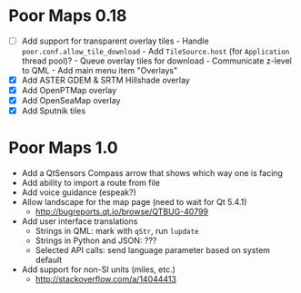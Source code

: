 Poor Maps 0.18
==============

 * [ ] Add support for transparent overlay tiles
       - Handle `poor.conf.allow_tile_download`
       - Add `TileSource.host` (for `Application` thread pool)?
       - Queue overlay tiles for download
       - Communicate z-level to QML
       - Add main menu item "Overlays"
 * [X] Add ASTER GDEM & SRTM Hillshade overlay
 * [X] Add OpenPTMap overlay
 * [X] Add OpenSeaMap overlay
 * [X] Add Sputnik tiles

Poor Maps 1.0
=============

 * Add a QtSensors Compass arrow that shows which way one is facing
 * Add ability to import a route from file
 * Add voice guidance (espeak?)
 * Allow landscape for the map page (need to wait for Qt 5.4.1)
   - <http://bugreports.qt.io/browse/QTBUG-40799>
 * Add user interface translations
   - Strings in QML: mark with `qStr`, run `lupdate`
   - Strings in Python and JSON: ???
   - Selected API calls: send language parameter based on system default
 * Add support for non-SI units (miles, etc.)
   - <http://stackoverflow.com/a/14044413>
